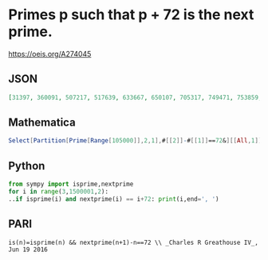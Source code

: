# Primes p such that p \+ 72 is the next prime\.
https://oeis.org/A274045
## JSON
```JSON
[31397, 360091, 507217, 517639, 633667, 650107, 705317, 749471, 753859, 770669, 809629, 818021, 828277, 1001839, 1025957, 1087159, 1133387, 1145899, 1152421, 1164101, 1206869, 1207769, 1210639, 1241087, 1278911, 1290719, 1351997]
```
## Mathematica
```Mathematica
Select[Partition[Prime[Range[105000]],2,1],#[[2]]-#[[1]]==72&][[All,1]] (* _Harvey P. Dale_, Dec 19 2021 *)
```
## Python
```Python
from sympy import isprime,nextprime
for i in range(3,1500001,2):
..if isprime(i) and nextprime(i) == i+72: print(i,end=', ')
```
## PARI
```PARI
is(n)=isprime(n) && nextprime(n+1)-n==72 \\ _Charles R Greathouse IV_, Jun 19 2016
```
